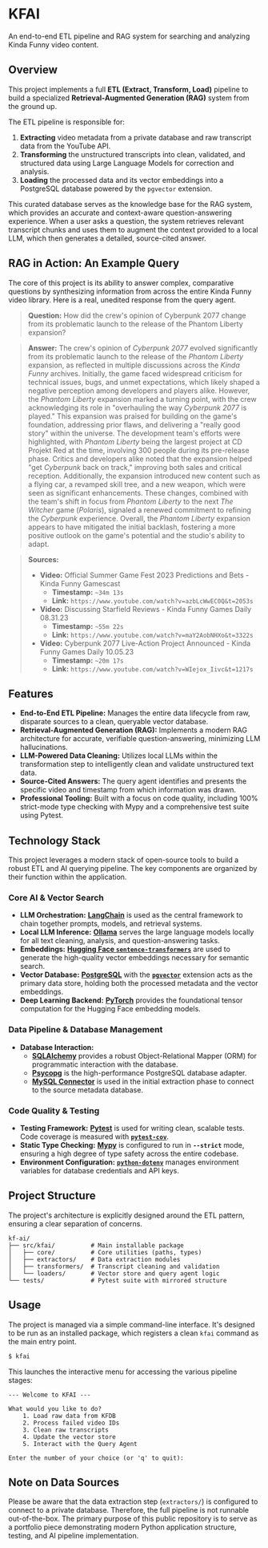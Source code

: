 # KFAI

An end-to-end ETL pipeline and RAG system for searching and analyzing Kinda Funny video content.

## Overview

This project implements a full **ETL (Extract, Transform, Load)** pipeline to build a specialized **Retrieval-Augmented Generation (RAG)** system from the ground up.

The ETL pipeline is responsible for:
1.  **Extracting** video metadata from a private database and raw transcript data from the YouTube API.
2.  **Transforming** the unstructured transcripts into clean, validated, and structured data using Large Language Models for correction and analysis.
3.  **Loading** the processed data and its vector embeddings into a PostgreSQL database powered by the `pgvector` extension.

This curated database serves as the knowledge base for the RAG system, which provides an accurate and context-aware question-answering experience. When a user asks a question, the system retrieves relevant transcript chunks and uses them to augment the context provided to a local LLM, which then generates a detailed, source-cited answer.

## RAG in Action: An Example Query

The core of this project is its ability to answer complex, comparative questions by synthesizing information from across the entire Kinda Funny video library. Here is a real, unedited response from the query agent.

> **Question:**
> How did the crew's opinion of Cyberpunk 2077 change from its problematic launch to the release of the Phantom Liberty expansion?

> **Answer:**
> The crew's opinion of *Cyberpunk 2077* evolved significantly from its problematic launch to the release of the *Phantom Liberty* expansion, as reflected in multiple discussions across the *Kinda Funny* archives. Initially, the game faced widespread criticism for technical issues, bugs, and unmet expectations, which likely shaped a negative perception among developers and players alike. However, the *Phantom Liberty* expansion marked a turning point, with the crew acknowledging its role in "overhauling the way *Cyberpunk 2077* is played." This expansion was praised for building on the game's foundation, addressing prior flaws, and delivering a "really good story" within the universe. The development team's efforts were highlighted, with *Phantom Liberty* being the largest project at CD Projekt Red at the time, involving 300 people during its pre-release phase. Critics and developers alike noted that the expansion helped "get *Cyberpunk* back on track," improving both sales and critical reception. Additionally, the expansion introduced new content such as a flying car, a revamped skill tree, and a new weapon, which were seen as significant enhancements. These changes, combined with the team's shift in focus from *Phantom Liberty* to the next *The Witcher* game (*Polaris*), signaled a renewed commitment to refining the *Cyberpunk* experience. Overall, the *Phantom Liberty* expansion appears to have mitigated the initial backlash, fostering a more positive outlook on the game's potential and the studio's ability to adapt.

> **Sources:**
> *   **Video:** Official Summer Game Fest 2023 Predictions and Bets - Kinda Funny Gamescast
>     *   **Timestamp:** `~34m 13s`
>     *   **Link:** `https://www.youtube.com/watch?v=azbLcWwEC0Q&t=2053s`
> *   **Video:** Discussing Starfield Reviews - Kinda Funny Games Daily 08.31.23
>     *   **Timestamp:** `~55m 22s`
>     *   **Link:** `https://www.youtube.com/watch?v=maY2AobNHXo&t=3322s`
> *   **Video:** Cyberpunk 2077 Live-Action Project Announced - Kinda Funny Games Daily 10.05.23
>     *   **Timestamp:** `~20m 17s`
>     *   **Link:** `https://www.youtube.com/watch?v=WIejox_Iivc&t=1217s`

## Features

-   **End-to-End ETL Pipeline:** Manages the entire data lifecycle from raw, disparate sources to a clean, queryable vector database.
-   **Retrieval-Augmented Generation (RAG):** Implements a modern RAG architecture for accurate, verifiable question-answering, minimizing LLM hallucinations.
-   **LLM-Powered Data Cleaning:** Utilizes local LLMs within the transformation step to intelligently clean and validate unstructured text data.
-   **Source-Cited Answers:** The query agent identifies and presents the specific video and timestamp from which information was drawn.
-   **Professional Tooling:** Built with a focus on code quality, including 100% strict-mode type checking with Mypy and a comprehensive test suite using Pytest.

## Technology Stack

This project leverages a modern stack of open-source tools to build a robust ETL and AI querying pipeline. The key components are organized by their function within the application.

### Core AI & Vector Search

-   **LLM Orchestration:** [**LangChain**](https://www.langchain.com/) is used as the central framework to chain together prompts, models, and retrieval systems.
-   **Local LLM Inference:** [**Ollama**](https://ollama.com/) serves the large language models locally for all text cleaning, analysis, and question-answering tasks.
-   **Embeddings:** [**Hugging Face `sentence-transformers`**](https://huggingface.co/sentence-transformers) are used to generate the high-quality vector embeddings necessary for semantic search.
-   **Vector Database:** [**PostgreSQL**](https://www.postgresql.org/) with the [**`pgvector`**](https://github.com/pgvector/pgvector) extension acts as the primary data store, holding both the processed metadata and the vector embeddings.
-   **Deep Learning Backend:** [**PyTorch**](https://pytorch.org/) provides the foundational tensor computation for the Hugging Face embedding models.

### Data Pipeline & Database Management

-   **Database Interaction:**
    -   [**SQLAlchemy**](https://www.sqlalchemy.org/) provides a robust Object-Relational Mapper (ORM) for programmatic interaction with the database.
    -   [**Psycopg**](https://www.psycopg.org/psycopg3/) is the high-performance PostgreSQL database adapter.
    -   [**MySQL Connector**](https://dev.mysql.com/doc/connector-python/en/) is used in the initial extraction phase to connect to the source metadata database.

### Code Quality & Testing

-   **Testing Framework:** [**Pytest**](https://pytest.org/) is used for writing clean, scalable tests. Code coverage is measured with [**`pytest-cov`**](https://pytest-cov.readthedocs.io/en/latest/).
-   **Static Type Checking:** [**Mypy**](http://mypy-lang.org/) is configured to run in **`--strict`** mode, ensuring a high degree of type safety across the entire codebase.
-   **Environment Configuration:** [**`python-dotenv`**](https://github.com/theskumar/python-dotenv) manages environment variables for database credentials and API keys.

## Project Structure

The project's architecture is explicitly designed around the ETL pattern, ensuring a clear separation of concerns.

```
kf-ai/
├── src/kfai/          # Main installable package
│   ├── core/          # Core utilities (paths, types)
│   ├── extractors/    # Data extraction modules
│   ├── transformers/  # Transcript cleaning and validation
│   └── loaders/       # Vector store and query agent logic
└── tests/             # Pytest suite with mirrored structure
```

## Usage

The project is managed via a simple command-line interface. It's designed to be run as an installed package, which registers a clean `kfai` command as the main entry point.

```bash
$ kfai
```

This launches the interactive menu for accessing the various pipeline stages:

```text
--- Welcome to KFAI ---

What would you like to do?
    1. Load raw data from KFDB
    2. Process failed video IDs
    3. Clean raw transcripts
    4. Update the vector store
    5. Interact with the Query Agent

Enter the number of your choice (or 'q' to quit):
```

## Note on Data Sources

Please be aware that the data extraction step (`extractors/`) is configured to connect to a private database. Therefore, the full pipeline is not runnable out-of-the-box. The primary purpose of this public repository is to serve as a portfolio piece demonstrating modern Python application structure, testing, and AI pipeline implementation.
